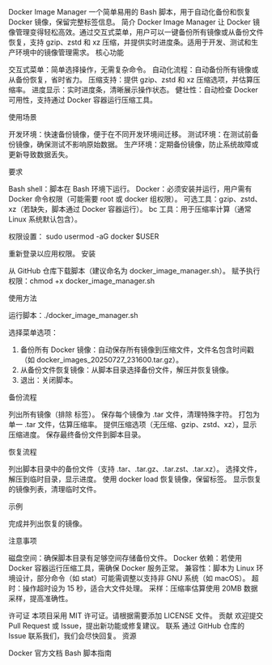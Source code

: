 Docker Image Manager
一个简单易用的 Bash 脚本，用于自动化备份和恢复 Docker 镜像，保留完整标签信息。
简介
Docker Image Manager 让 Docker 镜像管理变得轻松高效。通过交互式菜单，用户可以一键备份所有镜像或从备份文件恢复，支持 gzip、zstd 和 xz 压缩，并提供实时进度条。适用于开发、测试和生产环境中的镜像管理需求。
核心功能

交互式菜单：简单选择操作，无需复杂命令。
自动化流程：自动备份所有镜像或从备份恢复，省时省力。
压缩支持：提供 gzip、zstd 和 xz 压缩选项，并估算压缩率。
进度显示：实时进度条，清晰展示操作状态。
健壮性：自动检查 Docker 可用性，支持通过 Docker 容器运行压缩工具。

使用场景

开发环境：快速备份镜像，便于在不同开发环境间迁移。
测试环境：在测试前备份镜像，确保测试不影响原始数据。
生产环境：定期备份镜像，防止系统故障或更新导致数据丢失。

要求

Bash shell：脚本在 Bash 环境下运行。
Docker：必须安装并运行，用户需有 Docker 命令权限（可能需要 root 或 docker 组权限）。
可选工具：gzip、zstd、xz（若缺失，脚本通过 Docker 容器运行）。
bc 工具：用于压缩率计算（通常 Linux 系统默认包含）。

权限设置：
sudo usermod -aG docker $USER

重新登录以应用权限。
安装

从 GitHub 仓库下载脚本（建议命名为 docker_image_manager.sh）。
赋予执行权限：chmod +x docker_image_manager.sh



使用方法

运行脚本：./docker_image_manager.sh


选择菜单选项：
1. 备份所有 Docker 镜像：自动保存所有镜像到压缩文件，文件名包含时间戳（如 docker_images_20250727_231600.tar.gz）。
2. 从备份文件恢复镜像：从脚本目录选择备份文件，解压并恢复镜像。
3. 退出：关闭脚本。



备份流程

列出所有镜像（排除 <none> 标签）。
保存每个镜像为 .tar 文件，清理特殊字符。
打包为单一 .tar 文件，估算压缩率。
提供压缩选项（无压缩、gzip、zstd、xz），显示压缩进度。
保存最终备份文件到脚本目录。

恢复流程

列出脚本目录中的备份文件（支持 .tar、.tar.gz、.tar.zst、.tar.xz）。
选择文件，解压到临时目录，显示进度。
使用 docker load 恢复镜像，保留标签。
显示恢复的镜像列表，清理临时文件。

示例





完成并列出恢复的镜像。

注意事项

磁盘空间：确保脚本目录有足够空间存储备份文件。
Docker 依赖：若使用 Docker 容器运行压缩工具，需确保 Docker 服务正常。
兼容性：脚本为 Linux 环境设计，部分命令（如 stat）可能需调整以支持非 GNU 系统（如 macOS）。
超时：操作超时设为 15 秒，适合大文件处理。
采样：压缩率估算使用 20MB 数据采样，提高准确性。

许可证
本项目采用 MIT 许可证。请根据需要添加 LICENSE 文件。
贡献
欢迎提交 Pull Request 或 Issue，提出新功能或修复建议。
联系
通过 GitHub 仓库的 Issue 联系我们，我们会尽快回复。
资源

Docker 官方文档
Bash 脚本指南
